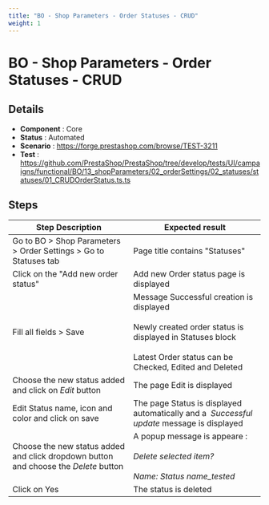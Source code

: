 ```yaml
---
title: "BO - Shop Parameters - Order Statuses - CRUD"
weight: 1
---
```


# BO - Shop Parameters - Order Statuses - CRUD
## Details
* **Component** : Core
* **Status** : Automated
* **Scenario** : https://forge.prestashop.com/browse/TEST-3211
* **Test** : https://github.com/PrestaShop/PrestaShop/tree/develop/tests/UI/campaigns/functional/BO/13_shopParameters/02_orderSettings/02_statuses/statuses/01_CRUDOrderStatus.ts.ts

## Steps
| Step Description | Expected result |
| ----- | ----- |
| Go to BO > Shop Parameters  > Order Settings > Go to Statuses tab | Page title contains "Statuses" |
| Click on the "Add new order status" | Add new Order status page is displayed |
| Fill all fields > Save | Message Successful creation is displayed<br><br>Newly created order status is displayed in Statuses block<br><br>Latest Order status can be Checked, Edited and Deleted |
| Choose the new status added and click on _*Edit*_ button | The page Edit is displayed |
| Edit Status name, icon and color and click on save | The page Status is displayed automatically and a  *_Successful update_* message is displayed |
| Choose the new status added and click dropdown button and choose the _*Delete*_ button | A popup message is appeare :<br><br>_Delete selected item?_<br><br>_Name: Status name_tested_ |
| Click on Yes | The status is deleted |
